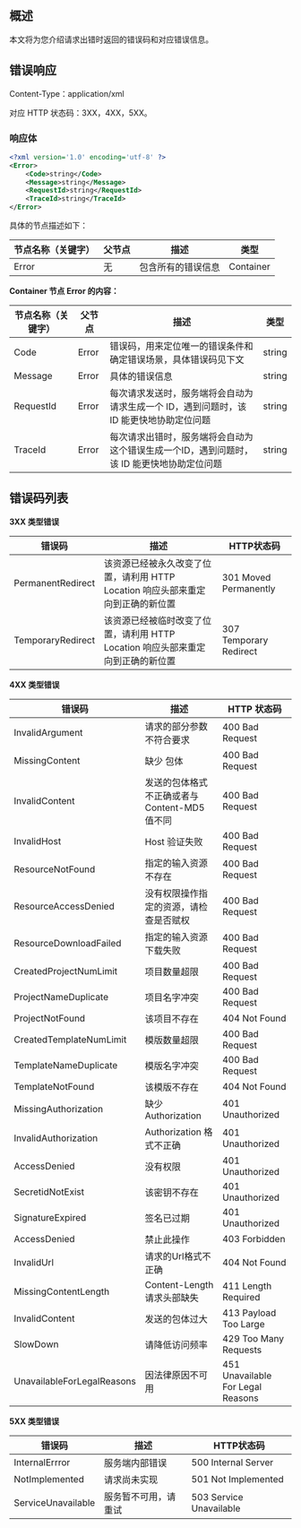 ## 概述

本文将为您介绍请求出错时返回的错误码和对应错误信息。

## 错误响应

Content-Type：application/xml

对应 HTTP 状态码：3XX，4XX，5XX。

### 响应体

```xml
<?xml version='1.0' encoding='utf-8' ?>
<Error>
	<Code>string</Code>
	<Message>string</Message>
	<RequestId>string</RequestId>
	<TraceId>string</TraceId>
</Error>
```

具体的节点描述如下：

节点名称（关键字）|父节点|描述|类型
---|---|---|---
Error|无|包含所有的错误信息|Container

**Container 节点 Error 的内容：**

节点名称（关键字）|父节点|描述|类型
---|---|---|---
Code|Error|错误码，用来定位唯一的错误条件和确定错误场景，具体错误码见下文|string
Message|Error|具体的错误信息|string
RequestId|Error|每次请求发送时，服务端将会自动为请求生成一个 ID，遇到问题时，该 ID 能更快地协助定位问题|string
TraceId|Error|每次请求出错时，服务端将会自动为这个错误生成一个ID，遇到问题时，该 ID 能更快地协助定位问题|string

## 错误码列表

**3XX 类型错误**

| 错误码            | 描述                                                         | HTTP状态码            |
| ----------------- | ------------------------------------------------------------ | --------------------- |
| PermanentRedirect | 该资源已经被永久改变了位置，请利用 HTTP Location 响应头部来重定向到正确的新位置 | 301 Moved Permanently |
| TemporaryRedirect | 该资源已经被临时改变了位置，请利用 HTTP Location 响应头部来重定向到正确的新位置 | 307 Temporary Redirect |

**4XX 类型错误**

| 错误码                              | 描述                                               | HTTP 状态码                         |
| ----------------------------------- | --------------------------------------------------| ----------------------------------- |
| InvalidArgument                     | 请求的部分参数不符合要求                             | 400 Bad Request   |
| MissingContent                      | 缺少 包体                                          | 400 Bad Request   |
| InvalidContent                      | 发送的包体格式不正确或者与Content-MD5值不同          | 400 Bad Request   |
| InvalidHost                         | Host 验证失败                                      | 400 Bad Request   |
| ResourceNotFound                    | 指定的输入资源不存在                                | 400 Bad Request   |
| ResourceAccessDenied                | 没有权限操作指定的资源，请检查是否赋权                | 400 Bad Request   |
| ResourceDownloadFailed              | 指定的输入资源下载失败                              | 400 Bad Request   |
| CreatedProjectNumLimit | 项目数量超限 | 400 Bad Request |
| ProjectNameDuplicate | 项目名字冲突 | 400 Bad Request |
| ProjectNotFound | 该项目不存在 | 404 Not Found                     |
| CreatedTemplateNumLimit | 模版数量超限 | 400 Bad Request |
| TemplateNameDuplicate | 模版名字冲突 | 400 Bad Request |
| TemplateNotFound | 该模版不存在 | 404 Not Found                     |
| MissingAuthorization                | 缺少 Authorization                                | 401 Unauthorized   |
| InvalidAuthorization                | Authorization 格式不正确                           | 401 Unauthorized   |
| AccessDenied                        | 没有权限                                           | 401 Unauthorized   |
| SecretidNotExist                    | 该密钥不存在                                       | 401 Unauthorized   |
| SignatureExpired                    | 签名已过期                                         | 401 Unauthorized    |
| AccessDenied                        | 禁止此操作                                         | 403 Forbidden   |
| InvalidUrl                          | 请求的Url格式不正确                                 | 404 Not Found   |
| MissingContentLength                | Content-Length 请求头部缺失                        | 411 Length Required     |
| InvalidContent                      | 发送的包体过大                                     | 413 Payload Too Large   |
| SlowDown                            | 请降低访问频率                                     | 429 Too Many Requests   |
| UnavailableForLegalReasons          | 因法律原因不可用                                   | 451 Unavailable For Legal Reasons   |

**5XX 类型错误**

| 错误码             | 描述                       | HTTP状态码              |
| ------------------ | -------------------------- | ----------------------- |
| InternalErrror     | 服务端内部错误             | 500 Internal Server     |
| NotImplemented     | 请求尚未实现               | 501 Not Implemented     |
| ServiceUnavailable | 服务暂不可用，请重试       | 503 Service Unavailable |
